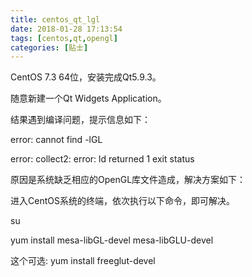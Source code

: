 ```yaml
---
title: centos_qt_lgl
date: 2018-01-28 17:13:54
tags: [centos,qt,opengl]
categories: [贴士]
---
```


CentOS 7.3 64位，安装完成Qt5.9.3。<!-- more -->

随意新建一个Qt Widgets Application。

结果遇到编译问题，提示信息如下：

error: cannot find -lGL

error: collect2: error: ld returned 1 exit status

原因是系统缺乏相应的OpenGL库文件造成，解决方案如下：

进入CentOS系统的终端，依次执行以下命令，即可解决。

su

yum install mesa-libGL-devel mesa-libGLU-devel

这个可选: yum install freeglut-devel   